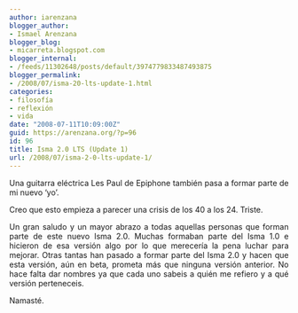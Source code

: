 ```yaml
---
author: iarenzana
blogger_author:
- Ismael Arenzana
blogger_blog:
- micarreta.blogspot.com
blogger_internal:
- /feeds/11302648/posts/default/3974779833487493875
blogger_permalink:
- /2008/07/isma-20-lts-update-1.html
categories:
- filosofía
- reflexión
- vida
date: "2008-07-11T10:09:00Z"
guid: https://arenzana.org/?p=96
id: 96
title: Isma 2.0 LTS (Update 1)
url: /2008/07/isma-2-0-lts-update-1/
---
```

<p style="text-align: justify;">
  Una guitarra eléctrica Les Paul de Epiphone también pasa a formar parte de mi nuevo &#8216;yo&#8217;.
</p>

<p style="text-align: justify;">
  Creo que esto empieza a parecer una crisis de los 40 a los 24. Triste.
</p>

<p style="text-align: justify;">
  Un gran saludo y un mayor abrazo a todas aquellas personas que forman parte de este nuevo Isma 2.0. Muchas formaban parte del Isma 1.0 e hicieron de esa versión algo por lo que merecería la pena luchar para mejorar. Otras tantas han pasado a formar parte del Isma 2.0 y hacen que esta versión, aún en beta, prometa más que ninguna versión anterior. No hace falta dar nombres ya que cada uno sabeis a quién me refiero y a qué versión perteneceis.
</p>

<p style="text-align: justify;">
  Namasté.
</p>